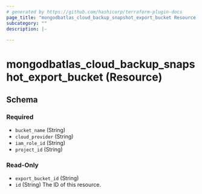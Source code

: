 ```yaml
---
# generated by https://github.com/hashicorp/terraform-plugin-docs
page_title: "mongodbatlas_cloud_backup_snapshot_export_bucket Resource - terraform-provider-mongodbatlas"
subcategory: ""
description: |-
  
---
```


# mongodbatlas_cloud_backup_snapshot_export_bucket (Resource)





<!-- schema generated by tfplugindocs -->
## Schema

### Required

- `bucket_name` (String)
- `cloud_provider` (String)
- `iam_role_id` (String)
- `project_id` (String)

### Read-Only

- `export_bucket_id` (String)
- `id` (String) The ID of this resource.
